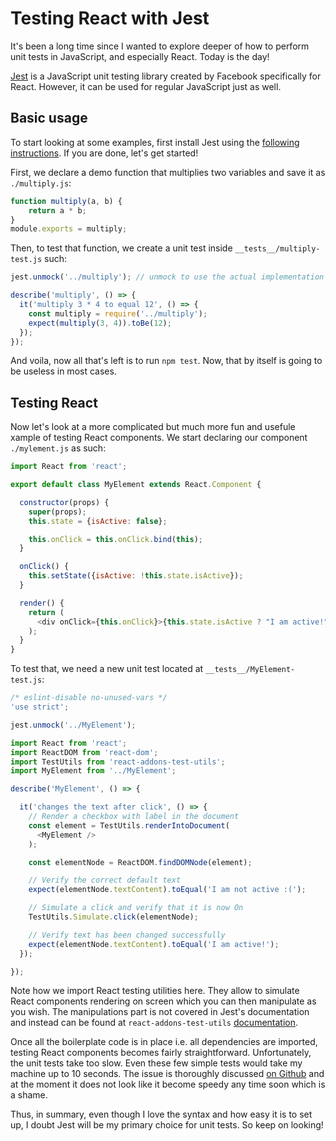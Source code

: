 # Testing React with Jest

It's been a long time since I wanted to explore deeper of how to perform unit tests in JavaScript, and especially React. Today is the day!

[Jest](http://facebook.github.io/jest/) is a JavaScript unit testing library created by Facebook specifically for React. However, it can be used for regular JavaScript just as well. 

## Basic usage

To start looking at some examples, first install Jest using the [following instructions](https://github.com/facebook/jest). If you are done, let's get started!

First, we declare a demo function that multiplies two variables and save it as `./multiply.js`:

```javascript
function multiply(a, b) {
	return a * b;
}
module.exports = multiply;
```

Then, to test that function, we create a unit test inside `__tests__/multiply-test.js` such:

```javascript
jest.unmock('../multiply'); // unmock to use the actual implementation of multiply

describe('multiply', () => {
  it('multiply 3 * 4 to equal 12', () => {
    const multiply = require('../multiply');
    expect(multiply(3, 4)).toBe(12);
  });
});
```

And voila, now all that's left is to run `npm test`. Now, that by itself is going to be useless in most cases.

## Testing React

Now let's look at a more complicated but much more fun and usefule xample of testing React components. We start declaring our component `./mylement.js` as such:

```javascript
import React from 'react';

export default class MyElement extends React.Component {

  constructor(props) {
    super(props);
    this.state = {isActive: false};

    this.onClick = this.onClick.bind(this);
  }

  onClick() {
    this.setState({isActive: !this.state.isActive});
  }

  render() {
    return (
      <div onClick={this.onClick}>{this.state.isActive ? "I am active!" : "I am not active :("}</div>
    );
  }
}
```

To test that, we need a new unit test located at `__tests__/MyElement-test.js`:

```javascript
/* eslint-disable no-unused-vars */
'use strict';

jest.unmock('../MyElement');

import React from 'react';
import ReactDOM from 'react-dom';
import TestUtils from 'react-addons-test-utils';
import MyElement from '../MyElement';

describe('MyElement', () => {

  it('changes the text after click', () => {
    // Render a checkbox with label in the document
    const element = TestUtils.renderIntoDocument(
      <MyElement />
    );

    const elementNode = ReactDOM.findDOMNode(element);

    // Verify the correct default text
    expect(elementNode.textContent).toEqual('I am not active :(');

    // Simulate a click and verify that it is now On
    TestUtils.Simulate.click(elementNode);

    // Verify text has been changed successfully
    expect(elementNode.textContent).toEqual('I am active!');
  });

});
```

Note how we import React testing utilities here. They allow to simulate React components rendering on screen which you can then manipulate as you wish. The manipulations part is not covered in Jest's documentation and instead can be found at `react-addons-test-utils` [documentation](https://facebook.github.io/react/docs/test-utils.html).

Once all the boilerplate code is in place i.e. all dependencies are imported, testing React components becomes fairly straightforward. Unfortunately, the unit tests take too slow. Even these few simple tests would take my machine up to 10 seconds. The issue is thoroughly discussed [on Github](https://github.com/facebook/jest/issues/116) and at the moment it does not look like it become speedy any time soon which is a shame.

Thus, in summary, even though I love the syntax and how easy it is to set up, I doubt Jest will be my primary choice for unit tests. So keep on looking!